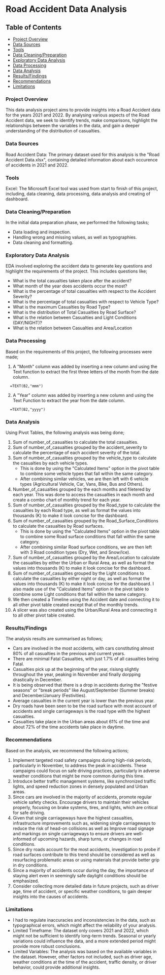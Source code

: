 # Road Accident Data Analysis

## Table of Contents

- [Project Overview](#project-overview)
- [Data Sources](#data-sources)
- [Tools](#tools)
- [Data Cleaning/Preparation](#data-cleaningpreparation)
- [Exploratory Data Analysis](#exploratory-data-analysis)
- [Data Processing](#data-processing)
- [Data Analysis](#data-analysis)
- [Results/Findings](#resultsfindings)
- [Recommendations](#recommendations)
- [Limitations](#limitations)


### Project Overview

This data analysis project aims to provide insights into a Road Accident data for the years 2021 and 2022. By analysing various aspects of the Road Accident data, we seek to identify trends, make comparisons, highlight the relationships between the variables in the data, and gain a deeper understanding of the distribution of casualties.

### Data Sources

Road Accident Data: The primary dataset used for this analysis is the "Road Accident Data.xlsx", containing detailed information about each occurence of accidents in 2021 and 2022.

### Tools

Excel: The Microsoft Excel tool was used from start to finish of this project, including, data cleaning, data processing, data analysis and creating of dashboard.

### Data Cleaning/Preparation

  In the initial data preparation phase, we performed the following tasks;
  - Data loading and inspection.
  - Handling wrong and missing values, as well as typographies.
  - Data cleaning and formatting.

### Exploratory Data Analysis

EDA involved exploring the accident data to generate key questions and highlight the requirements of the project. This includes questions like;
- What is the total casualties taken place after the accident?
- What month of the year does accidents occur the most?
- What is the percentage of total casualties with respect to the Accident Severity?
- What is the percentage of total casualties with respect to Vehicle Type?
- What is the maximum Casualties by Road Type?
- What is the distribution of Total Casualties by Road Surface?
- What is the relation between Casualties and Light Conditions (DAY/NIGHT)?
- What is the relation between Casualties and Area/Location

### Data Processing

Based on the requirements of this project, the following processes were made;
1. A "Month" column was added by inserting a new column and using the Text function to extract the first three letters of the month from the date column.
 ``` Excel Function
   =TEXT(B2,"mmm")
   ```
2. A "Year" column was added by inserting a new column and using the Text Function to extract the year from the date column.
 ``` Excel Function
   =TEXT(B2,"yyyy")
   ```

### Data Analysis

Using Pivot Tables, the following analysis was being done;
1. Sum of number_of_casualties to calculate the total casualties.
2. Sum of number_of_casualties grouped by the accident_severity to calculate the percentage of each accident severity of the total.
3. Sum of number_of_casualties grouped by the vehicle_type to calculate the casualties by each vehicle types.
   - This is done  by using the "Calculated Items" option in the pivot table to combine some vehicle types that fall within the same category.
   - After combining similar vehicles, we are then left with 6 vehicle types (Agricultural Vehicle, Car, Vans, Bike, Bus and Others).
4. Number_of_casualties grouped by the each months and filetered by each year. This was done to access the casualties in each month and create a combo chart of monthly trend for each year.
5. Sum of number_of_casualties grouped by the Road_type to calculate the casualties by each Road type, as well as format the values into thousands (K) to make it look concise for the dashboard.
6. Sum of number_of_casualties grouped by the Road_Surface_Conditions to calculate the casualties by Road surfaces.
   - This is done  by using the "Calculated Items" option in the pivot table to combine some Road surface conditions that fall within the same category.
   - After combining similar Road surface conditions, we are then left with 3 Road condition types (Dry, Wet, and Snow/Ice).
7. Sum of number_of_casualties grouped by the Area/Location to calculate the casualties by either the Urban or Rural Area, as well as format the values into thousands (K) to make it look concise for the dashboard.
8. Sum of number_of_casualties grouped by the Light conditions to calculate the casualties by either night or day, as well as format the values into thousands (K) to make it look concise for the dashboard. I also made use of the "Calculated Items" option in the pivot table to combine some Light conditions that fall within the same category.
9. We then created a Timeline using the Accident date and connecting it to all other pivot table created except that of the monthly trends.
10. A slicer was also created using the Urban/Rural Area and connecting it to all other pivot table created.

### Results/Findings

The analysis results are summarised as follows;
- Cars are involved in the most accidents, with cars constituting almost 80% of all casualties in the previous and current years.
- There are minimal Fatal Casualties, with just 1.7% of all casualties being Fatal.
- Casualties pick up at the beginning of the year, risisng slightly throughout the year, peaking in November and finally dorpping drastically in December.
- It is being observed that there is a drop in accidents during the "festive seasons" or "break periods" like August/September (Summer breaks) and December/January (Festivities).
- Average casualties in the current year is lower than the previous year.
- Dry roads have been seen to be the road surface with most account of accidents and single carriageways is the road type with the highest casualties.
- Casualties take place in the Urban areas about 61% of the time and about 72% of the time accidents take place in daytime.

### Recommendations

Based on the analysis, we recommend the following actions;
1. Implement targeted road safety campaigns during high-risk periods, particularly in November, to address the peak in accidents. These campaigns could focus on safe driving practices, particularly in adverse weather conditions that might be more common during this time.
2. Introduce better traffic management systems, like synchronized traffic lights, and speed reduction zones in densely populated and Urban areas.
3. Since cars are involved in the majority of accidents, promote regular vehicle safety checks. Encourage drivers to maintain their vehicles properly, focusing on brake systems, tires, and lights, which are critical for safe driving.
4. Given that single carriageways have the highest casualties, infrastructure improvements such as, widening single carriageways to reduce the risk of head-on collisions as well as Improve road signage and markings on single carriageways to ensure drivers are well-informed of upcoming hazards, sharp turns, or changes in road conditions.
5. Since dry roads account for the most accidents, investigation to probe if road surfaces contribute to this trend should be considered as well as resurfacing problematic areas or using materials that provide better grip in dry conditions.
6. Since a majority of accidents occur during the day, the importance of staying alert even in seemingly safe daylight conditions should be emphasized.
7. Consider collecting more detailed data in future projects, such as driver age, time of accident, or specific weather conditions, to gain deeper insights into the causes of accidents.

### Limitations

- I had to regulate inaccuracies and inconsistencies in the data, such as typographical errors, which might affect the reliability of your analysis.
- Limited Timeframe: The dataset only covers 2021 and 2022, which might not be sufficient to identify long-term trends. Seasonal or yearly variations could influence the data, and a more extended period might provide more robust conclusions.
- Limited Variables: The analysis was based on the available variables in the dataset. However, other factors not included, such as driver age, weather conditions at the time of the accident, traffic density, or driver behavior, could provide additional insights.
